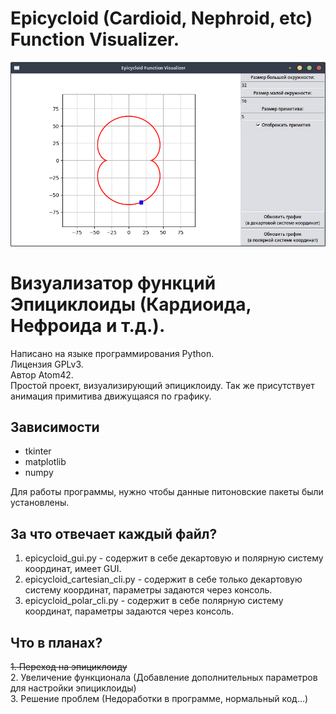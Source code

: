 # Epicycloid (Cardioid, Nephroid, etc) Function Visualizer.
![Пример работающей программы](example.png "example")  
# Визуализатор функций Эпициклоиды (Кардиоида, Нефроида и т.д.).
Написано на языке программирования Python.  
Лицензия GPLv3.  
Автор Atom42.  
Простой проект, визуализирующий эпициклоиду. Так же присутствует анимация примитива движущаяся по графику.  
## Зависимости
- tkinter  
- matplotlib  
- numpy  

Для работы программы, нужно чтобы данные питоновские пакеты были установлены.  

## За что отвечает каждый файл?
1. epicycloid_gui.py - содержит в себе декартовую и полярную систему координат, имеет GUI.  
2. epicycloid_cartesian_cli.py - содержит в себе только декартовую систему координат, параметры задаются через консоль.  
3. epicycloid_polar_cli.py - содержит в себе полярную систему координат, параметры задаются через консоль.  

## Что в планах?
~~1. Переход на эпициклоиду~~  
2. Увеличение функционала (Добавление дополнительных параметров для настройки эпициклоиды)  
3. Решение проблем (Недоработки в программе, нормальный код...)  
